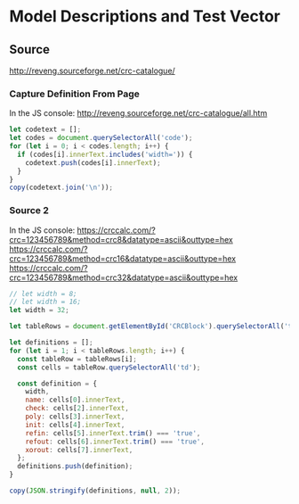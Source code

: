 # Model Descriptions and Test Vector

## Source

http://reveng.sourceforge.net/crc-catalogue/

### Capture Definition From Page

In the JS console:
http://reveng.sourceforge.net/crc-catalogue/all.htm

```javascript
let codetext = [];
let codes = document.querySelectorAll('code');
for (let i = 0; i < codes.length; i++) {
  if (codes[i].innerText.includes('width=')) {
    codetext.push(codes[i].innerText);
  }
}
copy(codetext.join('\n'));
```

### Source 2

In the JS console:
https://crccalc.com/?crc=123456789&method=crc8&datatype=ascii&outtype=hex
https://crccalc.com/?crc=123456789&method=crc16&datatype=ascii&outtype=hex
https://crccalc.com/?crc=123456789&method=crc32&datatype=ascii&outtype=hex

```javascript
// let width = 8;
// let width = 16;
let width = 32;

let tableRows = document.getElementById('CRCBlock').querySelectorAll('table tr');

let definitions = [];
for (let i = 1; i < tableRows.length; i++) {
  const tableRow = tableRows[i];
  const cells = tableRow.querySelectorAll('td');

  const definition = {
    width,
    name: cells[0].innerText,
    check: cells[2].innerText,
    poly: cells[3].innerText,
    init: cells[4].innerText,
    refin: cells[5].innerText.trim() === 'true',
    refout: cells[6].innerText.trim() === 'true',
    xorout: cells[7].innerText,
  };
  definitions.push(definition);
}

copy(JSON.stringify(definitions, null, 2));
```
